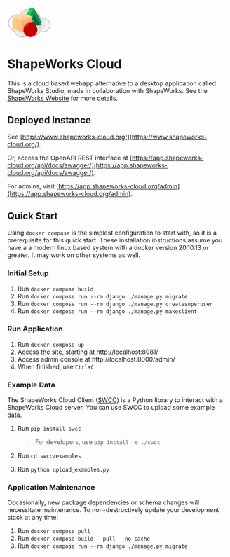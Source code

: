 <img src="web/shapeworks/public/favicon.ico" alt="ShapeWorks logo" width="100"/>

# ShapeWorks Cloud

This is a cloud based webapp alternative to a desktop application called ShapeWorks Studio, made in collaboration with ShapeWorks. See the [ShapeWorks Website](http://sciinstitute.github.io/ShapeWorks/) for more details.

## Deployed Instance

See [https://www.shapeworks-cloud.org/](https://www.shapeworks-cloud.org/).

Or, access the OpenAPI REST interface at [https://app.shapeworks-cloud.org/api/docs/swagger/](https://app.shapeworks-cloud.org/api/docs/swagger/).

For admins, visit [https://app.shapeworks-cloud.org/admin](https://app.shapeworks-cloud.org/admin).


## Quick Start
Using `docker compose` is the simplest configuration to start with, so it is a prerequisite for this quick start. These installation instructions assume you have a a modern linux based system with a docker version 20.10.13 or greater. It may work on other systems as well.

### Initial Setup
1. Run `docker compose build`
2. Run `docker compose run --rm django ./manage.py migrate`
3. Run `docker compose run --rm django ./manage.py createsuperuser`
4. Run `docker compose run --rm django ./manage.py makeclient`


### Run Application
1. Run `docker compose up`
2. Access the site, starting at http://localhost:8081/
3. Access admin console at http://localhost:8000/admin/
4. When finished, use `Ctrl+C`


### Example Data
The ShapeWorks Cloud Client ([SWCC](swcc)) is a Python library to interact with a ShapeWorks Cloud server. You can use SWCC to upload some example data.

1. Run `pip install swcc`

   > For developers, use `pip install -e ./swcc`

2. Run `cd swcc/examples`
3. Run `python upload_examples.py`


### Application Maintenance
Occasionally, new package dependencies or schema changes will necessitate maintenance. To non-destructively update your development stack at any time:
1. Run `docker compose pull`
2. Run `docker compose build --pull --no-cache`
3. Run `docker compose run --rm django ./manage.py migrate`
